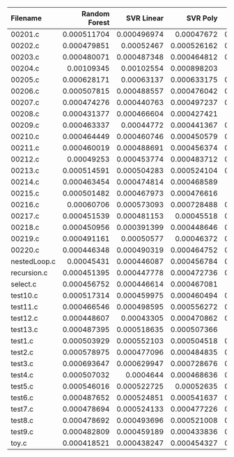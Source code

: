 | Filename     |   Random Forest |   SVR Linear |    SVR Poly |     SVR RBF |         KNN |   Gradient Boosting |    AdaBoost |   Random Number |          O0 |          O1 |          O2 |          O3 |
|:-------------|----------------:|-------------:|------------:|------------:|------------:|--------------------:|------------:|----------------:|------------:|------------:|------------:|------------:|
| 00201.c      |     0.000511704 |  0.000496974 | 0.00047672  | 0.000457341 | 0.000504985 |         0.000519574 | 0.000501791 |     0.000461875 | 0.000505498 | 0.000485867 | 0.000467973 | 0.000514248 |
| 00202.c      |     0.000479851 |  0.00052467  | 0.000526162 | 0.000515936 | 0.000521377 |         0.000559691 | 0.000493895 |     0.000505716 | 0.000526013 | 0.000465231 | 0.000513386 | 0.000482747 |
| 00203.c      |     0.000480071 |  0.000487348 | 0.000464812 | 0.000512013 | 0.000456691 |         0.000516692 | 0.0004627   |     0.000491301 | 0.000497293 | 0.000512747 | 0.000510491 | 0.0004455   |
| 00204.c      |     0.00109345  |  0.00102554  | 0.000898203 | 0.00100991  | 0.000997044 |         0.000995187 | 0.0010013   |     0.00104446  | 0.00111751  | 0.0009917   | 0.00108009  | 0.00106306  |
| 00205.c      |     0.000628171 |  0.00063137  | 0.000633175 | 0.000624338 | 0.000568764 |         0.000626558 | 0.000639364 |     0.000630869 | 0.000657612 | 0.000626763 | 0.000597352 | 0.000644401 |
| 00206.c      |     0.000507815 |  0.000488557 | 0.000476042 | 0.000533266 | 0.000518657 |         0.00050612  | 0.000531264 |     0.000543522 | 0.000494247 | 0.000501512 | 0.000483371 | 0.000445655 |
| 00207.c      |     0.000474276 |  0.000440763 | 0.000497237 | 0.000457505 | 0.000472624 |         0.000451256 | 0.000461251 |     0.000461975 | 0.000463244 | 0.00049019  | 0.000461007 | 0.00047918  |
| 00208.c      |     0.000431377 |  0.000466604 | 0.000427421 | 0.00040496  | 0.000443961 |         0.000461105 | 0.0004522   |     0.00043107  | 0.000405163 | 0.000430051 | 0.000430008 | 0.000434214 |
| 00209.c      |     0.000463337 |  0.00044772  | 0.000441367 | 0.000425939 | 0.000420025 |         0.000448143 | 0.000457278 |     0.0004059   | 0.0004467   | 0.00039025  | 0.000420557 | 0.000416284 |
| 00210.c      |     0.000464449 |  0.000460746 | 0.000450579 | 0.000459759 | 0.000446044 |         0.000453765 | 0.00044746  |     0.000458702 | 0.000459293 | 0.000456236 | 0.000539884 | 0.000473682 |
| 00211.c      |     0.000460019 |  0.000488691 | 0.000456374 | 0.000481665 | 0.000457769 |         0.000485133 | 0.000487855 |     0.000533046 | 0.000435587 | 0.000470938 | 0.000478266 | 0.000445245 |
| 00212.c      |     0.00049253  |  0.000453774 | 0.000483712 | 0.000437984 | 0.000465326 |         0.000493297 | 0.000437258 |     0.000468923 | 0.000444807 | 0.000468109 | 0.000462426 | 0.000491599 |
| 00213.c      |     0.000514591 |  0.000504283 | 0.000524104 | 0.000560384 | 0.000518715 |         0.000554737 | 0.000526717 |     0.000499889 | 0.000496071 | 0.000499407 | 0.000477755 | 0.000505121 |
| 00214.c      |     0.000463454 |  0.000474814 | 0.000468589 | 0.00046519  | 0.000469726 |         0.000471039 | 0.00051612  |     0.000462722 | 0.000478631 | 0.000466347 | 0.000458078 | 0.000471767 |
| 00215.c      |     0.000501482 |  0.000467973 | 0.000476616 | 0.00050679  | 0.000487765 |         0.000499027 | 0.000479592 |     0.000475174 | 0.000485647 | 0.000493847 | 0.000499008 | 0.000484951 |
| 00216.c      |     0.00060706  |  0.000573093 | 0.000728488 | 0.000633115 | 0.000591621 |         0.000560107 | 0.000630999 |     0.000570815 | 0.000586087 | 0.00053997  | 0.000570273 | 0.000561094 |
| 00217.c      |     0.000451539 |  0.000481153 | 0.00045518  | 0.000517704 | 0.000447113 |         0.000491409 | 0.000525383 |     0.000430141 | 0.000508389 | 0.000521107 | 0.000488281 | 0.000526633 |
| 00218.c      |     0.000450956 |  0.000391399 | 0.000448646 | 0.000463393 | 0.000444328 |         0.000436295 | 0.000424512 |     0.000420069 | 0.000437358 | 0.000424959 | 0.000420842 | 0.000427894 |
| 00219.c      |     0.000491161 |  0.00050577  | 0.00046372  | 0.000478962 | 0.000471875 |         0.000496853 | 0.000495739 |     0.000485707 | 0.000482384 | 0.00046983  | 0.000491057 | 0.000495289 |
| 00220.c      |     0.000446348 |  0.000490319 | 0.000464752 | 0.000464456 | 0.000488576 |         0.00047248  | 0.00047148  |     0.000454053 | 0.000493154 | 0.000471545 | 0.000463314 | 0.000475824 |
| nestedLoop.c |     0.00045431  |  0.000446087 | 0.000456784 | 0.000475496 | 0.00042388  |         0.000406079 | 0.000472927 |     0.000455279 | 0.000495054 | 0.000462744 | 0.000451559 | 0.000459349 |
| recursion.c  |     0.000451395 |  0.000447778 | 0.000472736 | 0.000445612 | 0.000420092 |         0.000477226 | 0.000485484 |     0.000447232 | 0.000412129 | 0.000438724 | 0.000455862 | 0.000458075 |
| select.c     |     0.000456752 |  0.000446614 | 0.000467081 | 0.00047469  | 0.000435084 |         0.000477301 | 0.000423482 |     0.000404604 | 0.000451494 | 0.000495315 | 0.000432519 | 0.000455396 |
| test10.c     |     0.000517314 |  0.000459975 | 0.000460494 | 0.000491969 | 0.000520837 |         0.000474181 | 0.000507956 |     0.000488983 | 0.000497811 | 0.000527203 | 0.000517536 | 0.000499109 |
| test11.c     |     0.000466546 |  0.000498595 | 0.000556272 | 0.000460038 | 0.00051303  |         0.000499601 | 0.000517454 |     0.000452742 | 0.000450941 | 0.000544002 | 0.000483988 | 0.000480495 |
| test12.c     |     0.000448607 |  0.00043305  | 0.000470862 | 0.000470981 | 0.000478309 |         0.000513522 | 0.000418138 |     0.000433886 | 0.000493534 | 0.000473132 | 0.000407323 | 0.000459671 |
| test13.c     |     0.000487395 |  0.000518635 | 0.000507366 | 0.00046497  | 0.00050951  |         0.000503488 | 0.000447361 |     0.000507152 | 0.000506857 | 0.000520838 | 0.000505883 | 0.000478104 |
| test1.c      |     0.000503929 |  0.000552103 | 0.000504518 | 0.000491448 | 0.000506887 |         0.000504166 | 0.000498502 |     0.000459533 | 0.000466801 | 0.000472786 | 0.000492914 | 0.000537299 |
| test2.c      |     0.000578975 |  0.000477096 | 0.000484835 | 0.000515819 | 0.000450844 |         0.000451148 | 0.000483617 |     0.000525523 | 0.000466464 | 0.00049396  | 0.000473445 | 0.000439852 |
| test3.c      |     0.000693647 |  0.000629947 | 0.000728676 | 0.000738963 | 0.000724059 |         0.000643069 | 0.000681564 |     0.000597307 | 0.000665486 | 0.000651499 | 0.000591053 | 0.000642151 |
| test4.c      |     0.000507032 |  0.0004644   | 0.000468636 | 0.000523085 | 0.000502357 |         0.000493245 | 0.000473481 |     0.000502344 | 0.000441495 | 0.000469359 | 0.000522558 | 0.000517368 |
| test5.c      |     0.000546016 |  0.000522725 | 0.00052635  | 0.000505792 | 0.00048863  |         0.000540538 | 0.000547869 |     0.000495965 | 0.000517797 | 0.000527991 | 0.00049876  | 0.000491202 |
| test6.c      |     0.000487652 |  0.000524851 | 0.000541637 | 0.000529161 | 0.000527438 |         0.000538031 | 0.000537464 |     0.000512946 | 0.00049033  | 0.000485457 | 0.000481891 | 0.000486441 |
| test7.c      |     0.000478694 |  0.000524133 | 0.000477226 | 0.000516133 | 0.000480637 |         0.000471409 | 0.000481093 |     0.000459643 | 0.000458168 | 0.000486022 | 0.000461219 | 0.00046275  |
| test8.c      |     0.000478692 |  0.000493696 | 0.000521008 | 0.000461755 | 0.000500076 |         0.000465818 | 0.000448775 |     0.000487361 | 0.000466539 | 0.000483556 | 0.000466051 | 0.000444654 |
| test9.c      |     0.000482809 |  0.000459189 | 0.000433836 | 0.000483243 | 0.000474643 |         0.000483314 | 0.000468966 |     0.000463801 | 0.00047213  | 0.000489881 | 0.000460736 | 0.000467492 |
| toy.c        |     0.000418521 |  0.000438247 | 0.000454327 | 0.000452559 | 0.000423661 |         0.00044308  | 0.000446111 |     0.000446713 | 0.000432545 | 0.000456624 | 0.00045554  | 0.00048474  |